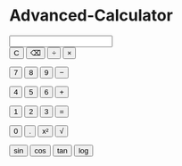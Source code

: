 # Advanced-Calculator
<!DOCTYPE html>
<html lang="en">
<head>
  <meta charset="UTF-8">
  <title>Advanced Calculator</title>
  <link rel="stylesheet" href="style.css">
</head>
<body>
  <div class="calculator">
    <input type="text" id="display" readonly>
    <div class="buttons">
      <button onclick="clearDisplay()">C</button>
      <button onclick="backspace()">⌫</button>
      <button onclick="append('/')">÷</button>
      <button onclick="append('*')">×</button>

  <button onclick="append('7')">7</button>
      <button onclick="append('8')">8</button>
      <button onclick="append('9')">9</button>
      <button onclick="append('-')">−</button>

  <button onclick="append('4')">4</button>
      <button onclick="append('5')">5</button>
      <button onclick="append('6')">6</button>
      <button onclick="append('+')">+</button>

   <button onclick="append('1')">1</button>
      <button onclick="append('2')">2</button>
      <button onclick="append('3')">3</button>
      <button onclick="calculate()">=</button>

  <button onclick="append('0')">0</button>
      <button onclick="append('.')">.</button>
      <button onclick="square()">x²</button>
      <button onclick="sqrt()">√</button>

   <button onclick="sin()">sin</button>
      <button onclick="cos()">cos</button>
      <button onclick="tan()">tan</button>
      <button onclick="log()">log</button>
    </div>
  </div>
  <script src="script.js"></script>
</body>
</html>
